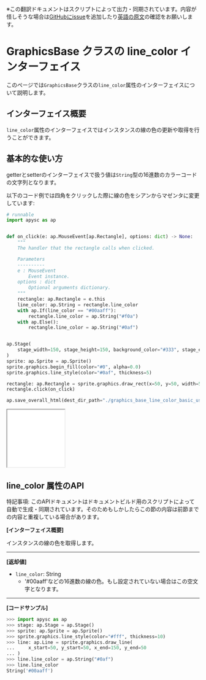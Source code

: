 <span class="inconspicuous-txt">※この翻訳ドキュメントはスクリプトによって出力・同期されています。内容が怪しそうな場合は<a href="https://github.com/simon-ritchie/apysc/issues" target="_blank">GitHubにissue</a>を追加したり[英語の原文](https://simon-ritchie.github.io/apysc/en/graphics_base_line_color.html)の確認をお願いします。</span>

# GraphicsBase クラスの line_color インターフェイス

このページでは`GraphicsBase`クラスの`line_color`属性のインターフェイスについて説明します。

## インターフェイス概要

`line_color`属性のインターフェイスではインスタンスの線の色の更新や取得を行うことができます。

## 基本的な使い方

getterとsetterのインターフェイスで扱う値は`String`型の16進数のカラーコードの文字列となります。

以下のコード例では四角をクリックした際に線の色をシアンからマゼンタに変更しています:

```py
# runnable
import apysc as ap


def on_click(e: ap.MouseEvent[ap.Rectangle], options: dict) -> None:
    """
    The handler that the rectangle calls when clicked.

    Parameters
    ----------
    e : MouseEvent
        Event instance.
    options : dict
        Optional arguments dictionary.
    """
    rectangle: ap.Rectangle = e.this
    line_color: ap.String = rectangle.line_color
    with ap.If(line_color == "#00aaff"):
        rectangle.line_color = ap.String("#f0a")
    with ap.Else():
        rectangle.line_color = ap.String("#0af")


ap.Stage(
    stage_width=150, stage_height=150, background_color="#333", stage_elem_id="stage"
)
sprite: ap.Sprite = ap.Sprite()
sprite.graphics.begin_fill(color="#0", alpha=0.0)
sprite.graphics.line_style(color="#0af", thickness=5)

rectangle: ap.Rectangle = sprite.graphics.draw_rect(x=50, y=50, width=50, height=50)
rectangle.click(on_click)

ap.save_overall_html(dest_dir_path="./graphics_base_line_color_basic_usage/")
```

<iframe src="static/graphics_base_line_color_basic_usage/index.html" width="150" height="150"></iframe>

## line_color 属性のAPI

<span class="inconspicuous-txt">特記事項: このAPIドキュメントはドキュメントビルド用のスクリプトによって自動で生成・同期されています。そのためもしかしたらこの節の内容は前節までの内容と重複している場合があります。</span>

**[インターフェイス概要]**

インスタンスの線の色を取得します。<hr>

**[返却値]**

- `line_color`: String
  - '#00aaff'などの16進数の線の色。もし設定されていない場合はこの空文字となります。

<hr>

**[コードサンプル]**

```py
>>> import apysc as ap
>>> stage: ap.Stage = ap.Stage()
>>> sprite: ap.Sprite = ap.Sprite()
>>> sprite.graphics.line_style(color="#fff", thickness=10)
>>> line: ap.Line = sprite.graphics.draw_line(
...     x_start=50, y_start=50, x_end=150, y_end=50
... )
>>> line.line_color = ap.String("#0af")
>>> line.line_color
String('#00aaff')
```